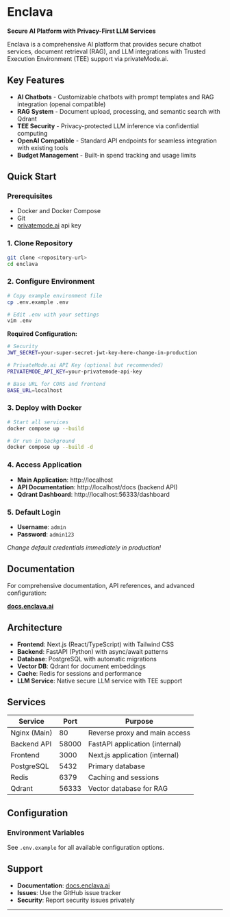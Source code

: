 # Enclava

**Secure AI Platform with Privacy-First LLM Services**

Enclava is a comprehensive AI platform that provides secure chatbot services, document retrieval (RAG), and LLM integrations with Trusted Execution Environment (TEE) support via privateMode.ai.

## Key Features

- **AI Chatbots** - Customizable chatbots with prompt templates and RAG integration (openai compatible)
- **RAG System** - Document upload, processing, and semantic search with Qdrant
- **TEE Security** - Privacy-protected LLM inference via confidential computing
- **OpenAI Compatible** - Standard API endpoints for seamless integration with existing tools 
- **Budget Management** - Built-in spend tracking and usage limits

## Quick Start

### Prerequisites

- Docker and Docker Compose
- Git
- [privatemode.ai](https://privatemode.ai) api key

### 1. Clone Repository

```bash
git clone <repository-url>
cd enclava
```

### 2. Configure Environment

```bash
# Copy example environment file
cp .env.example .env

# Edit .env with your settings
vim .env
```

**Required Configuration:**
```bash
# Security
JWT_SECRET=your-super-secret-jwt-key-here-change-in-production

# PrivateMode.ai API Key (optional but recommended)
PRIVATEMODE_API_KEY=your-privatemode-api-key

# Base URL for CORS and frontend
BASE_URL=localhost
```

### 3. Deploy with Docker

```bash
# Start all services
docker compose up --build

# Or run in background
docker compose up --build -d
```

### 4. Access Application

- **Main Application**: http://localhost
- **API Documentation**: http://localhost/docs (backend API)
- **Qdrant Dashboard**: http://localhost:56333/dashboard

### 5. Default Login

- **Username**: `admin`
- **Password**: `admin123`

*Change default credentials immediately in production!*

## Documentation

For comprehensive documentation, API references, and advanced configuration:

**[docs.enclava.ai](https://docs.enclava.ai)**

## Architecture

- **Frontend**: Next.js (React/TypeScript) with Tailwind CSS
- **Backend**: FastAPI (Python) with async/await patterns  
- **Database**: PostgreSQL with automatic migrations
- **Vector DB**: Qdrant for document embeddings
- **Cache**: Redis for sessions and performance
- **LLM Service**: Native secure LLM service with TEE support

## Services

| Service | Port | Purpose |
|---------|------|---------|
| Nginx (Main) | 80 | Reverse proxy and main access |
| Backend API | 58000 | FastAPI application (internal) |
| Frontend | 3000 | Next.js application (internal) |
| PostgreSQL | 5432 | Primary database |
| Redis | 6379 | Caching and sessions |
| Qdrant | 56333 | Vector database for RAG |


## Configuration

### Environment Variables

See `.env.example` for all available configuration options.


## Support

- **Documentation**: [docs.enclava.ai](https://docs.enclava.ai)
- **Issues**: Use the GitHub issue tracker
- **Security**: Report security issues privately



---

